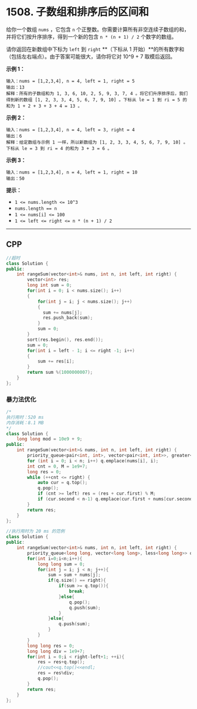 # 1508. 子数组和排序后的区间和

给你一个数组 `nums` ，它包含 `n` 个正整数。你需要计算所有非空连续子数组的和，并将它们按升序排序，得到一个新的包含 `n * (n + 1) / 2` 个数字的数组。

请你返回在新数组中下标为 `left` 到 `right` **（下标从 1 开始）**的所有数字和（包括左右端点）。由于答案可能很大，请你将它对 10^9 + 7 取模后返回。

 

**示例 1：**

```
输入：nums = [1,2,3,4], n = 4, left = 1, right = 5
输出：13 
解释：所有的子数组和为 1, 3, 6, 10, 2, 5, 9, 3, 7, 4 。将它们升序排序后，我们得到新的数组 [1, 2, 3, 3, 4, 5, 6, 7, 9, 10] 。下标从 le = 1 到 ri = 5 的和为 1 + 2 + 3 + 3 + 4 = 13 。
```

**示例 2：**

```
输入：nums = [1,2,3,4], n = 4, left = 3, right = 4
输出：6
解释：给定数组与示例 1 一样，所以新数组为 [1, 2, 3, 3, 4, 5, 6, 7, 9, 10] 。下标从 le = 3 到 ri = 4 的和为 3 + 3 = 6 。
```

**示例 3：**

```
输入：nums = [1,2,3,4], n = 4, left = 1, right = 10
输出：50
```

 

**提示：**

- `1 <= nums.length <= 10^3`
- `nums.length == n`
- `1 <= nums[i] <= 100`
- `1 <= left <= right <= n * (n + 1) / 2`

***

## CPP

```cpp
//超时
class Solution {
public:
    int rangeSum(vector<int>& nums, int n, int left, int right) {
        vector<int> res;
        long int sum = 0;
        for(int i = 0; i < nums.size(); i++)
        {
            for(int j = i; j < nums.size(); j++)
            {
              sum += nums[j];
              res.push_back(sum);   
            }
            sum = 0;
        }
        sort(res.begin(), res.end());
        sum = 0;
        for(int i = left - 1; i <= right -1; i++)
        {
            sum += res[i];
        }
        return sum %(1000000007);
    }
};
```



### 暴力法优化

```cpp
/*
执行用时：520 ms
内存消耗：8.1 MB
*/
class Solution {
    long long mod = 10e9 + 9;
public:
    int rangeSum(vector<int>& nums, int n, int left, int right) {
        priority_queue<pair<int, int>, vector<pair<int, int>>, greater<pair<int, int>>> q;
        for (int i = 0; i < n; i++) q.emplace(nums[i], i);
        int cnt = 0, M = 1e9+7;
        long res = 0;
        while (++cnt <= right) {
            auto cur = q.top();
            q.pop();
            if (cnt >= left) res = (res + cur.first) % M;
            if (cur.second < n-1) q.emplace(cur.first + nums[cur.second+1], cur.second+1);
        }
        return res;
    }
};
```



```cpp
//执行用时为 20 ms 的范例
class Solution {
public:
    int rangeSum(vector<int>& nums, int n, int left, int right) {
        priority_queue<long long, vector<long long>, less<long long>> q;
        for(int i=0;i<n;i++){
            long long sum = 0;
            for(int j = i; j < n; j++){
                sum = sum + nums[j];
                if(q.size() == right){
                    if(sum >= q.top()){
                        break;
                    }else{
                        q.pop();
                        q.push(sum);
                    }
                }else{
                    q.push(sum);
                }
            }
        }
        long long res = 0;
        long long div = 1e9+7;
        for(int i = 0;i < right-left+1; ++i){
            res = res+q.top();
            //cout<<q.top()<<endl;
            res = res%div;
            q.pop();
        }
        return res;
    }
};
```

